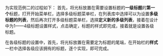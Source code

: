 为实现范例二的过程如下：
首先，将光标放置在需要设置标题的**一级标题**的**第一个**标题，打开开始菜单栏，选择多级标题菜单栏，在列表库中选择可以为设置**多级标题的列表**，然后再次打开多级标题菜单栏，选择**定义新的多级列表**，接着在设计中为1——4级标题设置样式，点击确定，标题的样式即完成，接着就是设置各级标题。

在各级标题的设置中，首先，将光标放置在需要定为标题的尾端，在开始栏的**样式**一栏中选择各级应该拥有的标题，逐个实现，即可完成。

